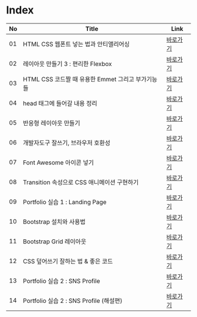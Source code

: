 # Index
|No|Title|Link|
|-|-|-|
|01|HTML CSS 웹폰트 넣는 법과 안티앨리어싱|[바로가기](./01)|
|02|레이아웃 만들기 3 : 편리한 Flexbox|[바로가기](./02)|
|03|HTML CSS 코드짤 때 유용한 Emmet 그리고 부가기능들|[바로가기](./03)|
|04|head 태그에 들어갈 내용 정리|[바로가기](./04)|
|05|반응형 레이아웃 만들기|[바로가기](./05)|
|06|개발자도구 잘쓰기, 브라우저 호환성|[바로가기](./06)|
|07|Font Awesome 아이콘 넣기|[바로가기](./07)|
|08|Transition 속성으로 CSS 애니메이션 구현하기|[바로가기](./08)|
|09|Portfolio 실습 1 : Landing Page|[바로가기](./09)|
|10|Bootstrap 설치와 사용법|[바로가기](./10)|
|11|Bootstrap Grid 레이아웃|[바로가기](./11)|
|12|CSS 덮어쓰기 잘하는 법 & 좋은 코드|[바로가기](./12)|
|13|Portfolio 실습 2 : SNS Profile|[바로가기](./13)|
|14|Portfolio 실습 2 : SNS Profile (해설편)|[바로가기](./14)|

